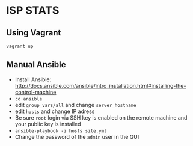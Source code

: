# ISP STATS

## Using Vagrant
`vagrant up`

## Manual Ansible
* Install Ansible: http://docs.ansible.com/ansible/intro_installation.html#installing-the-control-machine
* `cd ansible`
* edit `group_vars/all` and change `server_hostname`
* edit `hosts` and change IP adress
* Be sure `root` login via SSH key is enabled on the remote machine and your public key is installed
* `ansible-playbook -i hosts site.yml`
* Change the password of the `admin` user in the GUI
